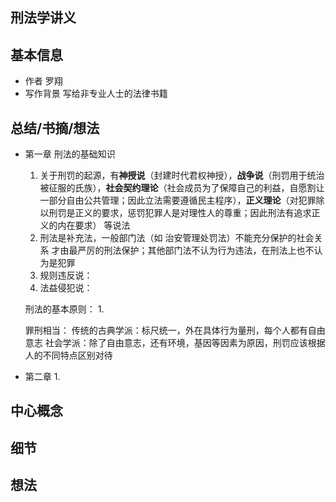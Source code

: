 ## 刑法学讲义

## 基本信息
- 作者 罗翔
- 写作背景 写给非专业人士的法律书籍

## 总结/书摘/想法
- 第一章 刑法的基础知识
  1. 关于刑罚的起源，有**神授说**（封建时代君权神授），**战争说**（刑罚用于统治被征服的氏族），**社会契约理论**（社会成员为了保障自己的利益，自愿割让一部分自由公共管理；因此立法需要遵循民主程序），**正义理论**（对犯罪除以刑罚是正义的要求，惩罚犯罪人是对理性人的尊重；因此刑法有追求正义的内在要求） 等说法
  2. 刑法是补充法，一般部门法（如 治安管理处罚法）不能充分保护的社会关系 才由最严厉的刑法保护；其他部门法不认为行为违法，在刑法上也不认为是犯罪
  3. 规则违反说：
  4. 法益侵犯说：

  刑法的基本原则：
    1. 

    罪刑相当：
      传统的古典学派：标尺统一，外在具体行为量刑，每个人都有自由意志
      社会学派：除了自由意志，还有环境，基因等因素为原因，刑罚应该根据人的不同特点区别对待
- 第二章
  1. 

## 中心概念

## 细节

## 想法